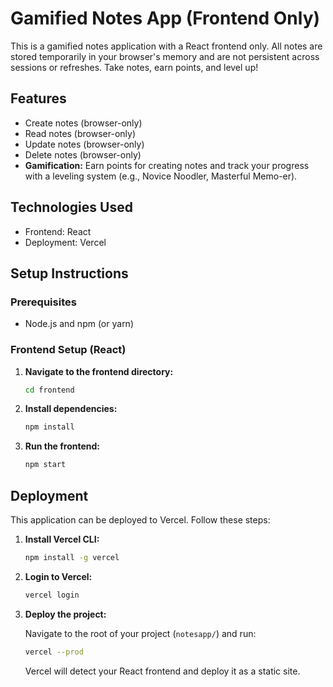 # Gamified Notes App (Frontend Only)

This is a gamified notes application with a React frontend only. All notes are stored temporarily in your browser's memory and are not persistent across sessions or refreshes. Take notes, earn points, and level up!

## Features

- Create notes (browser-only)
- Read notes (browser-only)
- Update notes (browser-only)
- Delete notes (browser-only)
- **Gamification:** Earn points for creating notes and track your progress with a leveling system (e.g., Novice Noodler, Masterful Memo-er).

## Technologies Used

- Frontend: React
- Deployment: Vercel

## Setup Instructions

### Prerequisites

- Node.js and npm (or yarn)

### Frontend Setup (React)

1.  **Navigate to the frontend directory:**

    ```bash
    cd frontend
    ```

2.  **Install dependencies:**

    ```bash
    npm install
    ```

3.  **Run the frontend:**

    ```bash
    npm start
    ```

## Deployment

This application can be deployed to Vercel. Follow these steps:

1.  **Install Vercel CLI:**

    ```bash
    npm install -g vercel
    ```

2.  **Login to Vercel:**

    ```bash
    vercel login
    ```

3.  **Deploy the project:**

    Navigate to the root of your project (`notesapp/`) and run:

    ```bash
    vercel --prod
    ```

    Vercel will detect your React frontend and deploy it as a static site.
